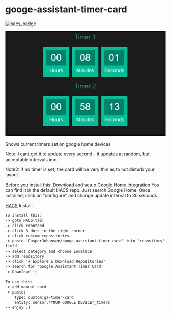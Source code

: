 # googe-assistant-timer-card

[![hacs_badge](https://img.shields.io/badge/HACS-Custom-orange.svg?style=for-the-badge)](https://github.com/custom-components/hacs)

![Sample Image](sample.jpg)

Shows current timers set on google home devices

Note: i cant get it to update every second - it updates at random, but acceptable intervals imo.

Note2: If no timer is set, the card will be very thin as to not disturb your layout.

Before you install this:
Download and setup [Google Home Integration](https://github.com/leikoilja/ha-google-home#sensors)
You can find it in the default HACS repo. Just search Google Home.
Once installed, click on "configure" and change update interval to 30 seconds

[HACS](https://hacs.xyz/) Install:

    To install this:
    -> goto HACS(tab) 
    -> click Frontend 
    -> click 3 dots in the right corner 
    -> click custom repositories
    -> paste 'CasperJohansen/googe-assistant-timer-card' into 'repository' field
    -> select category and choose Lovelace
    -> add repository
    -> click '+ Explore & Download Repositories'
    -> search for 'Google Assistant Timer Card'
    -> Download it

    To use this:
    -> add manual card
    -> paste:
        type: custom:ga-timer-card
        entity: sensor.*YOUR GOOGLE DEVICE*_timers
    -> enjoy ;)
